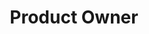 ---
order: 5
name: Luis Pereira
title: Product Owner
bio: I am a long time crypto enthusiast and pug dad.
  Originally from South Africa, I can read, write and speak three languages and have been living in Canada for 3 years.
  I enjoy spending my time learning new things, being in nature and playing golf.
linkedin: luisfwpereira
image: /assets/luis-pereira.png
---